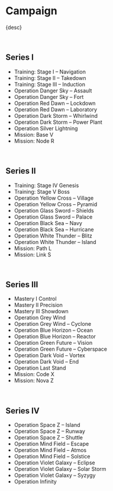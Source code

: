 # Campaign

{desc}

<br>

## Series I

- Training: Stage I – Navigation
- Training: Stage II – Takedown
- Training: Stage III – Induction
- Operation Danger Sky – Assault
- Operation Danger Sky – Fort
- Operation Red Dawn – Lockdown
- Operation Red Dawn – Laboratory
- Operation Dark Storm – Whirlwind
- Operation Dark Storm – Power Plant
- Operation Silver Lightning
- Mission: Base V
- Mission: Node R

<br>

## Series II

- Training: Stage IV  Genesis
- Training: Stage V  Boss
- Operation Yellow Cross – Village
- Operation Yellow Cross – Pyramid
- Operation Glass Sword – Shields
- Operation Glass Sword – Palace
- Operation Black Sea – Navy
- Operation Black Sea – Hurricane
- Operation White Thunder – Blitz
- Operation White Thunder – Island
- Mission: Path L
- Mission: Link S

<br>

## Series III

- Mastery I  Control
- Mastery II  Precision
- Mastery III  Showdown
- Operation Grey Wind
- Operation Grey Wind – Cyclone
- Operation Blue Horizon – Ocean
- Operation Blue Horizon – Reactor
- Operation Green Future – Vision
- Operation Green Future – Cyberspace
- Operation Dark Void – Vortex
- Operation Dark Void – End
- Operation Last Stand
- Mission: Code X
- Mission: Nova Z

<br>

## Series IV

- Operation Space Z – Island
- Operation Space Z – Runway
- Operation Space Z – Shuttle
- Operation Mind Field – Escape
- Operation Mind Field – Atmos
- Operation Mind Field – Solstice
- Operation Violet Galaxy – Eclipse
- Operation Violet Galaxy – Solar Storm
- Operation Violet Galaxy – Syzygy
- Operation Infinity
